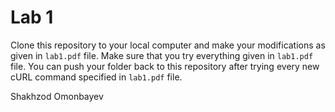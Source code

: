 # Lab 1

Clone this repository to your local computer and make your modifications as given in `lab1.pdf` file. Make sure that you try everything given in `lab1.pdf` file. You can push your folder back to this repository after trying every new cURL command specified in `lab1.pdf` file.

Shakhzod Omonbayev

